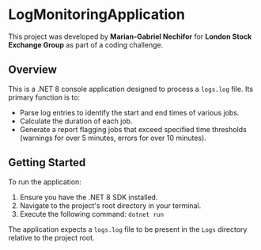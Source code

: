 # LogMonitoringApplication

This project was developed by **Marian-Gabriel Nechifor** for **London Stock Exchange Group** as part of a coding challenge.

## Overview

This is a .NET 8 console application designed to process a `logs.log` file. Its primary function is to:

*   Parse log entries to identify the start and end times of various jobs.
*   Calculate the duration of each job.
*   Generate a report flagging jobs that exceed specified time thresholds (warnings for over 5 minutes, errors for over 10 minutes).

## Getting Started

To run the application:

1.  Ensure you have the .NET 8 SDK installed.
2.  Navigate to the project's root directory in your terminal.
3.  Execute the following command: `dotnet run`

The application expects a `logs.log` file to be present in the `Logs` directory relative to the project root.
